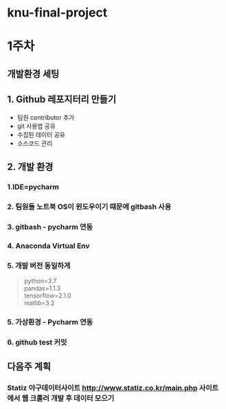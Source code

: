 # knu-final-project

# 1주차    
## 개발환경 세팅

## 1. Github 레포지터리 만들기
- 팀원 contributor 추가
- git 사용법 공유
- 수집된 데이터 공유
- 소스코드 관리

## 2. 개발 환경

### 1.IDE=pycharm    

### 2. 팀원들 노트북 OS이 윈도우이기 때문에 gitbash 사용

### 3. gitbash - pycharm 연동

### 4. Anaconda Virtual Env 

### 5. 개발 버전 동일하게
>python=3.7    
>pandas=1.1.3    
>tensorflow=2.1.0    
>matlib=3.2    

### 5. 가상환경 - Pycharm 연동

### 6. github test 커밋


## 다음주 계획

### Statiz 야구데이터사이트 http://www.statiz.co.kr/main.php 사이트에서 웹 크롤러 개발 후 데이터 모으기


